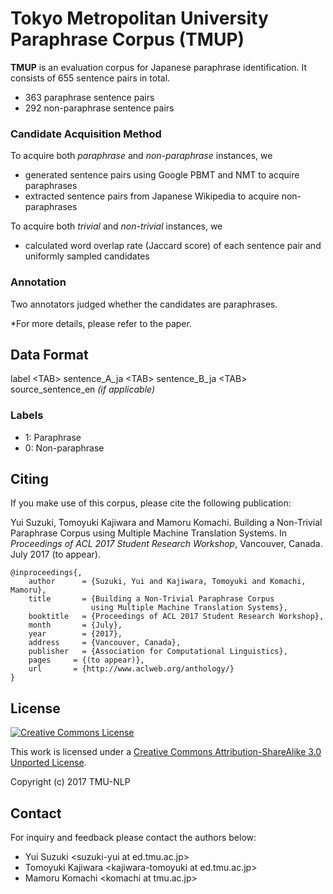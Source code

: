 # Tokyo Metropolitan University Paraphrase Corpus (TMUP) #

**TMUP** is an evaluation corpus for Japanese paraphrase identification. It consists of 655 sentence pairs in total.
* 363 paraphrase sentence pairs
* 292 non-paraphrase sentence pairs

### Candidate Acquisition Method ###

To acquire both *paraphrase* and *non-paraphrase* instances, we
* generated sentence pairs using Google PBMT and NMT to acquire paraphrases
* extracted sentence pairs from Japanese Wikipedia to acquire non-paraphrases

To acquire both *trivial* and *non-trivial* instances, we
* calculated word overlap rate (Jaccard score) of each sentence pair and uniformly sampled candidates

### Annotation ###

Two annotators judged whether the candidates are paraphrases.

\*For more details, please refer to the paper.

## Data Format ##

label &lt;TAB&gt; sentence_A_ja &lt;TAB&gt; sentence_B_ja &lt;TAB&gt; source_sentence_en *(if applicable)*

### Labels ###
* 1: Paraphrase
* 0: Non-paraphrase

## Citing ##

If you make use of this corpus, please cite the following publication:

Yui Suzuki, Tomoyuki Kajiwara and Mamoru Komachi. Building a Non-Trivial Paraphrase Corpus using Multiple Machine Translation Systems.
In *Proceedings of ACL 2017 Student Research Workshop*, Vancouver, Canada. July 2017 (to appear).

    @inproceedings{,
        author      = {Suzuki, Yui and Kajiwara, Tomoyuki and Komachi, Mamoru},
        title       = {Building a Non-Trivial Paraphrase Corpus
                      using Multiple Machine Translation Systems},
        booktitle   = {Proceedings of ACL 2017 Student Research Workshop},
        month       = {July},
        year        = {2017},
        address     = {Vancouver, Canada},
        publisher   = {Association for Computational Linguistics},
        pages     = {(to appear)},
        url       = {http://www.aclweb.org/anthology/}
    }

## License ##
<a rel="license" href="http://creativecommons.org/licenses/by-sa/3.0/"><img alt="Creative Commons License" style="border-width:0" src="https://i.creativecommons.org/l/by-sa/3.0/88x31.png" /></a>

This work is licensed under a [Creative Commons Attribution-ShareAlike 3.0 Unported License](http://creativecommons.org/licenses/by-sa/3.0/).

Copyright (c) 2017 TMU-NLP

## Contact ##

For inquiry and feedback please contact the authors below:

* Yui Suzuki       &lt;suzuki-yui at ed.tmu.ac.jp&gt;
* Tomoyuki Kajiwara     &lt;kajiwara-tomoyuki at ed.tmu.ac.jp&gt;
* Mamoru Komachi  &lt;komachi at tmu.ac.jp&gt;
